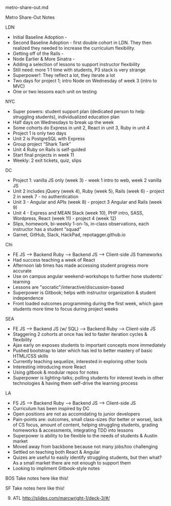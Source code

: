 metro-share-out.md

Metro Share-Out Notes

LDN
*    Initial Baseline Adoption -
*    Second Baseline Adoption - first double cohort in LDN. They then realized they needed to increase the curriculum flexibility.
*    Getting off of the Rails -
*    Node Earlier & More Sinatra -
*    Adding a selection of lessons to support instructor flexibility
*    Still need: more 1:1 time with students, P3 stack is very strange
*    Superpower!: They reflect a lot, they iterate a lot
*    Two days for project 1; intro Node on Wednesday of week 3 (intro to MVC)
*    One or two lessons each unit on testing

NYC
*    Super powers: student support plan (dedicated person to help struggling students), individualized education plan
*    Half days on Wednesdays to break up the week
*    Some cohorts do Express in unit 2, React in unit 3, Ruby in unit 4
*    Project 1 is only two days
*    Unit 2 is PostgreSQL with Express
*    Group project “Shark Tank”
*    Unit 4 Ruby on Rails is self-guided
*    Start final projects in week 11
*   Weekly: 2 exit tickets, quiz, slips

DC
*    Project 1: vanilla JS only (week 3) - week 1 intro to web, week 2 vanilla JS
*    Unit 2 includes jQuery (week 4), Ruby (week 5), Rails (week 6) - project 2 in week 7 - no authentication
*    Unit 3 - Angular and APIs (week 8) - project 3 Angular and Rails (week 9)
*    Unit 4 - Express and MEAN Stack (week 10), PHP intro, SASS, Wordpress, React (week 11) - project 4 (week 12)
*    Slips, homework, bi-weekly 1-on-1s, in-class observations, each instructor has a student “squad”
*    Garnet, GitHub, Slack, HackPad, repotagger.github.io

Chi
* FE JS --> Backend Ruby --> Backend JS --> Client-side JS frameworks
* Had success teaching a week of React
* Afternoon lab times has made accessing student progress more accurate
* Use on campus angular  weekend-workshops to further hone students' learning
* Lessons are "socratic"/interactive/discussion-based
* Superpower is Gitbook; helps with instructor organization & student independence
* Front loaded outcomes programming during the first week, which gave students more time to focus during project weeks

SEA
* FE JS --> Backend JS (w/ SQL) --> Backend Ruby --> Client-side JS
* Staggering 2 cohorts at once has led to faster iteration cycles & flexibility
* Ajax early on exposes students to important concepts more immediately
* Pushed bootstrap to later which has led to better mastery of basic HTML/CSS skills
* Currently teaching sequelize, interested in exploring other tools
* Interesting introducing more React
* Using gitbook & modular repos for notes
* Superpower is lighting-talks; polling students for interest levels in other technologies & having them self-drive the learning process

LA
* FS JS --> Backend Ruby --> Backend JS --> Client-side JS
* Curriculum has been inspired by DC
* Open positions are not as accomidating to junior developers
* Pain-points are: outcomes, small class-sizes (for better or worse), lack of CS focus, amount of content, helping struggling students, grading homeworks & accessments, integrating TDD into lessons
* Superpower is ability to be flexible to the needs of students & Austin market
* Moved away from backbone because not many jobs/too challenging
* Settled on teaching both React & Angular
* Quizes are useful to easily identify struggling students, but then what? As a small market there are not enough to support them
* Looking to impliment Gitbook-style notes

BOS
    Take notes here like this!

SF
    Take notes here like this!

9. ATL
http://slides.com/marcwright-1/deck-3/#/
